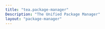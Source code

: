 ```yaml
---
title: "tea.package-manager"
Description: "The Unified Package Manager"
layout: "package-manager"
---
```

